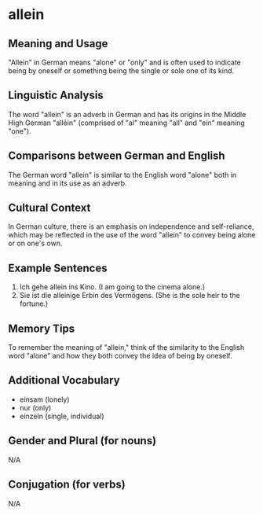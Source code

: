 # allein
## Meaning and Usage
"Allein" in German means "alone" or "only" and is often used to indicate being by oneself or something being the single or sole one of its kind.

## Linguistic Analysis
The word "allein" is an adverb in German and has its origins in the Middle High German "allēin" (comprised of "al" meaning "all" and "ein" meaning "one").

## Comparisons between German and English
The German word "allein" is similar to the English word "alone" both in meaning and in its use as an adverb.

## Cultural Context
In German culture, there is an emphasis on independence and self-reliance, which may be reflected in the use of the word "allein" to convey being alone or on one's own.

## Example Sentences
1. Ich gehe allein ins Kino. (I am going to the cinema alone.)
2. Sie ist die alleinige Erbin des Vermögens. (She is the sole heir to the fortune.)

## Memory Tips
To remember the meaning of "allein," think of the similarity to the English word "alone" and how they both convey the idea of being by oneself.

## Additional Vocabulary
- einsam (lonely)
- nur (only)
- einzeln (single, individual)

## Gender and Plural (for nouns)
N/A

## Conjugation (for verbs)
N/A